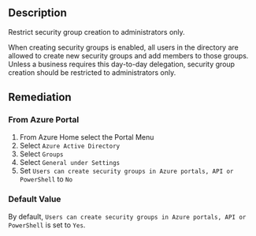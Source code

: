 ## Description

Restrict security group creation to administrators only.

When creating security groups is enabled, all users in the directory are allowed to create new security groups and add members to those groups. Unless a business requires this day-to-day delegation, security group creation should be restricted to administrators only.

## Remediation

### From Azure Portal

1. From Azure Home select the Portal Menu
2. Select `Azure Active Directory`
3. Select `Groups`
4. Select `General under Settings`
5. Set `Users can create security groups in Azure portals, API or PowerShell` to `No`

### Default Value

By default, `Users can create security groups in Azure portals, API or PowerShell` is set to `Yes`.